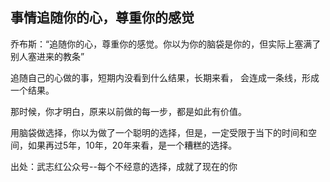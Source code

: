 ## 事情追随你的心，尊重你的感觉

乔布斯：“追随你的心，尊重你的感觉。你以为你的脑袋是你的，但实际上塞满了别人塞进来的教条”

追随自己的心做的事，短期内没看到什么结果，长期来看， 会连成一条线，形成一个结果。

那时候，你才明白，原来以前做的每一步，都是如此有价值。

用脑袋做选择，你以为做了一个聪明的选择，但是，一定受限于当下的时间和空间，如果再过5年，10年，20年来看，是一个糟糕的选择。

出处：武志红公众号--每个不经意的选择，成就了现在的你
